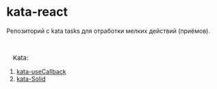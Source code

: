 # kata-react

Репозиторий с kata tasks для отработки мелких действий (приёмов).

<br/>

<span style='font-size: 15px; margin: 0 15px; '> Kata:</span>

1. [kata-useCallback](https://github.com/Sam-Shpakov/kata-react/tree/react-usecallback)
2. [kata-Solid](https://github.com/Sam-Shpakov/kata-react/tree/react-usecallback)